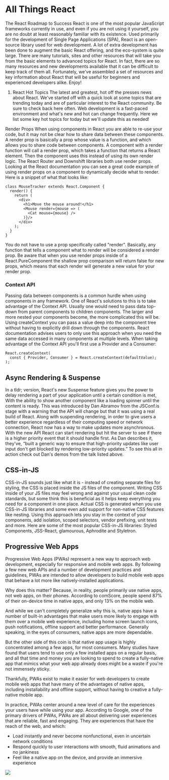 # All Things React

The React Roadmap to Success
React is one of the most popular JavaScript frameworks currently in use, and even if you are not using it yourself, you are no doubt at least reasonably familiar with its existence. Used primarily for the development of Single Page Applications (SPA), React is an open-source library used for web development. A lot of extra development has been done to augment the basic React offering, and the eco-system is quite large. There are many tutorials, sites and other resources that will take you from the basic elements to advanced topics for React. In fact, there are so many resources and new developments available that it can be difficult to keep track of them all. Fortunately, we've assembled a set of resources and key information about React that will be useful for beginners and experienced developers alike. Enjoy!

1. React Hot Topics
The latest and greatest, hot off the presses news about React. We've started off with a quick look at some topics that are trending today and are of particular interest to the React community. Be sure to check back here often. Web development is a fast-paced environment and what's new and hot can change frequently. Here we list some key hot topics for today but we'll update this as needed!

Render Props
When using components in React you are able to re-use your code, but it may not be clear how to share data between these components. A render prop is basically a prop whose value is a function, and which allows you to share code between components. A component with a render function will call a render prop, which takes a function that returns a React element. Then the component uses this instead of using its own render logic. The React Router and Downshift libraries both use render props. Looking at the React documentation you can see a great code example of using render props on a component to dynamically decide what to render. Here is a snippet of what that looks like:
```
class MouseTracker extends React.Component {                  
  render() {                
    return (                   
      <div>                  
        <h1>Move the mouse around!</h1>                
        <Mouse render={mouse => (               
          <Cat mouse={mouse} />             
        )}/>              
      </div>                   
    );                  
  }                   
}                         
```
You do not have to use a prop specifically called "render". Basically, any function that tells a component what to render will be considered a render prop. Be aware that when you use render props inside of a React.PureComponent the shallow prop comparison will return false for new props, which means that each render will generate a new value for your render prop.

### Context API
Passing data between components is a common hurdle when using components in any framework. One of React's solutions to this is to take advantage of the Context API. Usually one would need to pass data top-down from parent components to children components. The larger and more nested your components become, the more complicated this will be. Using createContext you can pass a value deep into the component tree without having to explicitly drill down through the components. React documentation advises users to only use this approach when you need the same data accessed in many components at multiple levels. When taking advantage of the Context API you'll first use a Provider and a Consumer:
```
React.createContext(
  const { Provider, Consumer } = React.createContext(defaultValue);
);
```
## Async Rendering & Suspense
In a tldr; version, React's new Suspense feature gives you the power to delay rendering a part of your application until a certain condition is met, With the ability to show another component like a loading spinner until the content is ready. This was introduced by Dan Abramov from the JSConf.is stage with a warning that the API will change but that it was using a real build of React. Along with suspending rendering, in order to give users a better experience regardless of their computing speed or network connection, React now has a way to make updates more asynchronous. With the new API React can start rendering but hit the server to see if there is a higher priority event that it should handle first. As Dan describes it, they've, “built a generic way to ensure that high-priority updates like user input don't get blocked by rendering low-priority updates.” To see this all in action check out Dan's demos from the talk listed above.

## CSS-in-JS
CSS-in-JS sounds just like what it is - instead of creating separate files for styling, the CSS is placed inside the JS files of the component. Writing CSS inside of your JS files may feel wrong and against your usual clean code standards, but some think this is beneficial as it helps keep everything you need for a component in one place. Actual CSS is generated when you use CSS-in-JS libraries and some even add support for non-native CSS features like nesting. Using this approach lets you stay in the context of your components, add isolation, scoped selectors, vendor prefixing, unit tests and more. Here are some of the most popular CSS-in-JS libraries: Styled Components, JSS-React, glamourous, Aphrodite and Styletron.

## Progressive Web Apps
Progressive Web Apps (PWAs) represent a new way to approach web development, especially for responsive and mobile web apps. By following a few new web APIs and a number of development practices and guidelines, PWAs are intended to allow developers to build mobile web apps that behave a lot more like natively-installed applications.

Why does this matter? Because, in reality, people primarily use native apps, not web apps, on their phones. According to comScore, people spend 87% of their on-device time in native apps, and only 13% on the mobile web.

And while we can't completely generalize why this is, native apps have a number of built-in advantages that make users more likely to engage with them over a mobile web experience, including home screen launch icons, push notifications, offline support and better performance. Generally speaking, in the eyes of consumers, native apps are more dependable.

But the other side of this coin is that native app usage is highly concentrated among a few apps, for most consumers. Many studies have found that users tend to use only a few installed apps on a regular basis, and all that time and money you are looking to spend to create a fully-native app that mimics what your web app already does might be a waste if you're not immensely sticky.

Thankfully, PWAs exist to make it easier for web developers to create mobile web apps that have many of the advantages of native apps, including installability and offline support, without having to creative a fully-native mobile app.

In practice, PWAs center around a new level of care for the experiences your users have while using your app. According to Google, one of the primary drivers of PWAs, PWAs are all about delivering user experiences that are reliable, fast and engaging. They are experiences that have the reach of the web, and which:
- Load instantly and never become nonfunctional, even in uncertain network conditions
- Respond quickly to user interactions with smooth, fluid animations and no jankiness
- Feel like a native app on the device, and provide an immersive experience



![](https://images.ctfassets.net/51xdmtqw3t2p/2w0H06U9MYaJNsonXhyD3I/0cd72a4b4e01460bcd7145e984b05c38/Portada_react.jpg?w=1100&h=800&q=50)